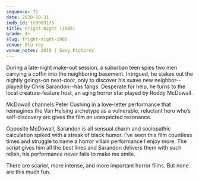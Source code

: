 ```yaml
---
sequence: 71
date: 2020-10-31
imdb_id: tt0089175
title: Fright Night (1985)
grade: A+
slug: fright-night-1985
venue: Blu-ray
venue_notes: 2019 | Sony Pictures
---
```


During a late-night make-out session, a suburban teen spies two men carrying a coffin into the neighboring basement. Intrigued, he stakes out the nightly goings-on next-door, only to discover his suave new neighbor--played by Chris Sarandon--has fangs. Desperate for help, he turns to the local creature-feature host, an aging horror star played by Roddy McDowall.

<!-- end -->

McDowall channels Peter Cushing in a love-letter performance that reimagines the Van Helsing archetype as a vulnerable, reluctant hero who’s self-discovery arc gives the film an unexpected resonance.

Opposite McDowall, Sarandon is all sensual charm and sociopathic calculation spiked with a streak of black humor. I’ve seen this film countless times and struggle to name a horror villain performance I enjoy more. The script gives him all the best lines and Sarandon delivers them with such relish, his performance never fails to make me smile.

There are scarier, more intense, and more important horror films. But none are this much fun.